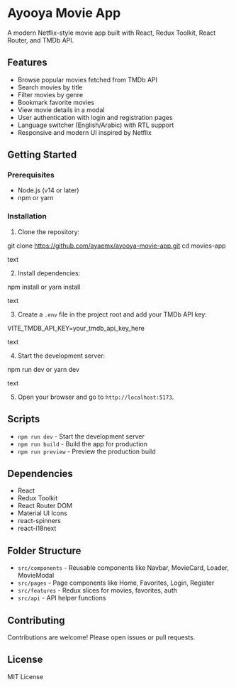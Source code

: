 # Ayooya Movie App

A modern Netflix-style movie app built with React, Redux Toolkit, React Router, and TMDb API.

## Features
- Browse popular movies fetched from TMDb API
- Search movies by title
- Filter movies by genre
- Bookmark favorite movies
- View movie details in a modal
- User authentication with login and registration pages
- Language switcher (English/Arabic) with RTL support
- Responsive and modern UI inspired by Netflix

## Getting Started

### Prerequisites
- Node.js (v14 or later)
- npm or yarn

### Installation

1. Clone the repository:

git clone https://github.com/ayaemx/ayooya-movie-app.git
cd movies-app

text

2. Install dependencies:

npm install
or
yarn install

text

3. Create a `.env` file in the project root and add your TMDb API key:

VITE_TMDB_API_KEY=your_tmdb_api_key_here

text

4. Start the development server:

npm run dev
or
yarn dev

text

5. Open your browser and go to `http://localhost:5173`.

## Scripts

- `npm run dev` - Start the development server
- `npm run build` - Build the app for production
- `npm run preview` - Preview the production build

## Dependencies

- React
- Redux Toolkit
- React Router DOM
- Material UI Icons
- react-spinners
- react-i18next

## Folder Structure

- `src/components` - Reusable components like Navbar, MovieCard, Loader, MovieModal
- `src/pages` - Page components like Home, Favorites, Login, Register
- `src/features` - Redux slices for movies, favorites, auth
- `src/api` - API helper functions

## Contributing

Contributions are welcome! Please open issues or pull requests.

## License

MIT License